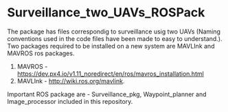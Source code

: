 # Surveillance_two_UAVs_ROSPack

The package has files correspondig to surveillance usig two UAVs (Naming conventions used in the code files have been made to easy to understand.).
Two packages required to be installed on a new system are MAVLInk and MAVROS ros packages.
1. MAVROS - https://dev.px4.io/v1.11_noredirect/en/ros/mavros_installation.html
2. MAVLInk - http://wiki.ros.org/mavlink.

Important ROS package are  - Surveillance_pkg, Waypoint_planner and Image_processor included in this repository.
